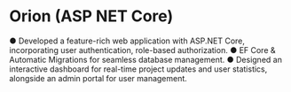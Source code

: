 # Orion (ASP NET Core)

● Developed a feature-rich web application with ASP.NET Core, incorporating user authentication, role-based
authorization.
● EF Core & Automatic Migrations for seamless database management.
● Designed an interactive dashboard for real-time project updates and user statistics, alongside an admin
portal for user management.

